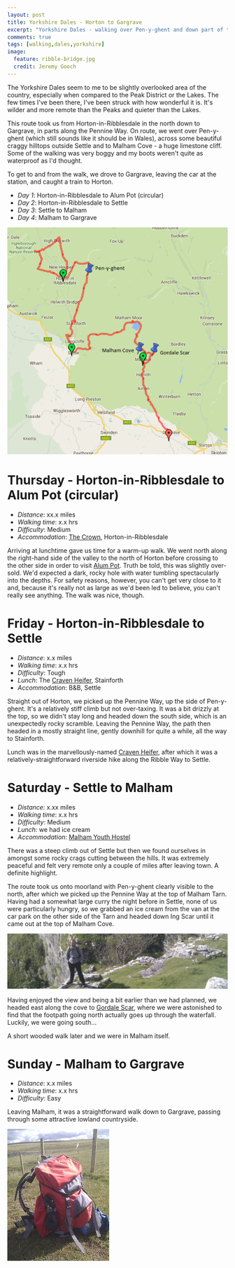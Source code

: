 ```yaml
---
layout: post
title: Yorkshire Dales - Horton to Gargrave
excerpt: "Yorkshire Dales - walking over Pen-y-ghent and down part of the Pennine Way"
comments: true
tags: [walking,dales,yorkshire]
image:
  feature: ribble-bridge.jpg
  credit: Jeremy Gooch
---
```


The Yorkshire Dales seem to me to be slightly overlooked area of the country, especially when compared to the Peak District or the Lakes.  The few times I've been there, I've been struck with how wonderful it is.  It's wilder and more remote than the Peaks and quieter than the Lakes.

This route took us from Horton-in-Ribblesdale in the north down to Gargrave, in parts along the Pennine Way.  On route, we went over Pen-y-ghent (which still sounds like it should be in Wales), across some beautiful craggy hilltops outside Settle and to Malham Cove - a huge limestone cliff.  Some of the walking was very boggy and my boots weren't quite as waterproof as I'd thought.

To get to and from the walk, we drove to Gargrave, leaving the car at the station, and caught a train to Horton.

- *Day 1*: Horton-in-Ribblesdale to Alum Pot (circular)
- *Day 2*: Horton-in-Ribblesdale to Settle
- *Day 3*: Settle to Malham
- *Day 4*: Malham to Gargrave

![Map Horton to Gargrave](/images/map-horton-gargrave.png)


# Thursday - Horton-in-Ribblesdale to Alum Pot (circular)

- *Distance*: xx.x miles
- *Walking time*: x.x hrs
- *Difficulty*: Medium
- *Accommodation*: [The Crown], Horton-in-Ribblesdale

Arriving at lunchtime gave us time for a warm-up walk.  We went north along the right-hand side of the valley to the north of Horton before crossing to the other side in order to visit [Alum Pot].  Truth be told, this was slightly over-sold.  We'd expected a dark, rocky hole with water tumbling spectacularly into the depths.  For safety reasons, however, you can't get very close to it and, because it's really not as large as we'd been led to believe, you can't really see anything.  The walk was nice, though.


# Friday - Horton-in-Ribblesdale to Settle

- *Distance*: x.x miles
- *Walking time*: x.x hrs
- *Difficulty*: Tough
- *Lunch*: The [Craven Heifer], Stainforth
- *Accommodation*: B&B, Settle

Straight out of Horton, we picked up the Pennine Way, up the side of Pen-y-ghent.  It's a relatively stiff climb but not over-taxing.  It was a bit drizzly at the top, so we didn't stay long and headed down the south side, which is an unexpectedly rocky scramble.  Leaving the Pennine Way, the path then headed in a mostly straight line, gently downhill for quite a while, all the way to Stainforth.

Lunch was in the marvellously-named [Craven Heifer], after which it was a relatively-straightforward riverside hike along the Ribble Way to Settle.


# Saturday - Settle to Malham

- *Distance*: x.xx miles
- *Walking time*: x.x hrs
- *Difficulty*: Medium
- *Lunch*: we had ice cream
- *Accommodation*: [Malham Youth Hostel]

There was a steep climb out of Settle but then we found ourselves in amongst some rocky crags cutting between the hills.  It was extremely peaceful and felt very remote only a couple of miles after leaving town.  A definite highlight.

The route took us onto moorland with Pen-y-ghent clearly visible to the north, after which we picked up the Pennine Way at the top of Malham Tarn.  Having had a somewhat large curry the night before in Settle, none of us were particularly hungry, so we grabbed an ice cream from the van at the car park on the other side of the Tarn and headed down Ing Scar until it came out at the top of Malham Cove.

![Malham Cove](/images/malham-cove.jpg)

Having enjoyed the view and being a bit earlier than we had planned, we headed east along the cove to [Gordale Scar], where we were astonished to find that the footpath going north actually goes up through the waterfall.  Luckily, we were going south...

A short wooded walk later and we were in Malham itself.


# Sunday - Malham to Gargrave

- *Distance*: x.x miles
- *Walking time*: x.x hrs
- *Difficulty*: Easy

Leaving Malham, it was a straightforward walk down to Gargrave, passing through some attractive lowland countryside.

![Rucksack](/images/rucksack.jpg)



[The Crown]: http://www.crown-hotel.co.uk
[Alum Pot]: https://en.wikipedia.org/wiki/Alum_Pot
[Craven Heifer]: http://www.cravenheiferstainforthsettle.co.uk/
[Gordale Scar]: http://www.malhamdale.com/gordalescar.htm
[Malham Youth Hostel]: http://www.yha.org.uk/hostel/malham